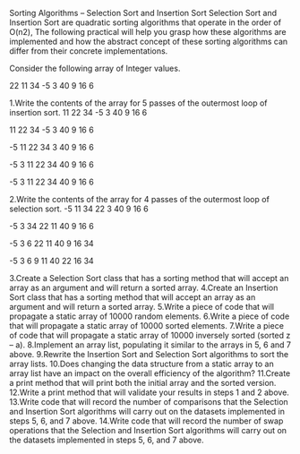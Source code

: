 Sorting Algorithms – Selection Sort and Insertion Sort
Selection Sort and Insertion Sort are quadratic sorting algorithms that operate in the order of O(n2), The following practical will help you grasp how these algorithms are implemented and how the abstract concept of these sorting algorithms can differ from their concrete implementations. 

Consider the following array of Integer values.  

22	11	34	-5	3	40	9	16	6


1.Write the contents of the array for 5 passes of the outermost loop of insertion sort.
11	22	34	-5	3	40	9	16	6

11	22	34	-5	3	40	9	16	6

-5	11	22	34	3	40	9	16	6

-5	3	11	22	34	40	9	16	6

-5	3	11	22	34	40	9	16	6


2.Write the contents of the array for 4 passes of the outermost loop of selection sort.
-5	11	34	22	3	40	9	16	6

-5	3	34	22	11	40	9	16	6

-5	3	6	22	11	40	9	16	34

-5	3	6	9	11	40	22	16	34


3.Create a Selection Sort class that has a sorting method that will accept an array as an argument and will return a sorted array.
4.Create an Insertion Sort class that has a sorting method that will accept an array as an argument and will return a sorted array.
5.Write a piece of code that will propagate a static array of 10000 random elements.
6.Write a piece of code that will propagate a static array of 10000 sorted elements.
7.Write a piece of code that will propagate a static array of 10000 inversely sorted (sorted z – a).
8.Implement an array list, populating it similar to the arrays in 5, 6 and 7 above.
9.Rewrite the Insertion Sort and Selection Sort algorithms to sort the array lists.
10.Does changing the data structure from a static array to an array list have an impact on the overall efficiency of the algorithm?
11.Create a print method that will print both the initial array and the sorted version.
12.Write a print method that will validate your results in steps 1 and 2 above.
13.Write code that will record the number of comparisons that the Selection and Insertion Sort algorithms will carry out on the datasets implemented in steps 5, 6, and 7 above.
14.Write code that will record the number of swap operations that the Selection and Insertion Sort algorithms will carry out on the datasets implemented in steps 5, 6, and 7 above.


	
